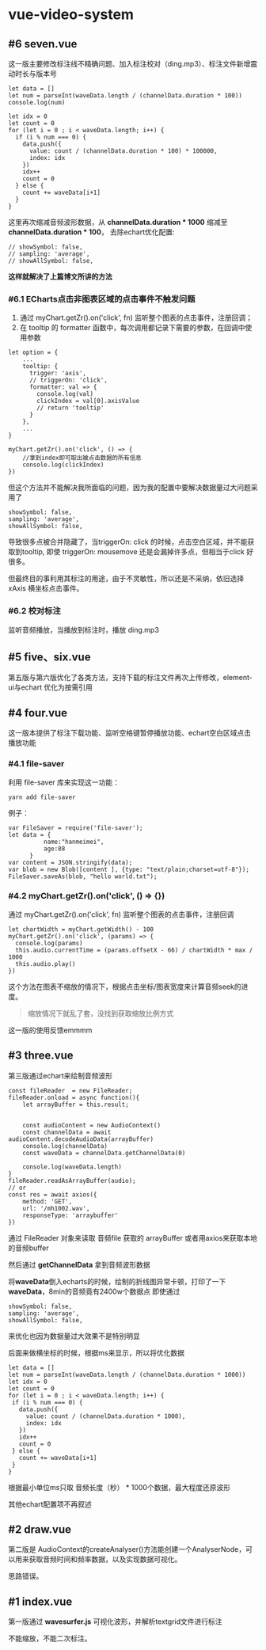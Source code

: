 # vue-video-system

## #6 seven.vue
这一版主要修改标注线不精确问题、加入标注校对（ding.mp3）、标注文件新增震动时长与版本号

```
let data = []
let num = parseInt(waveData.length / (channelData.duration * 100))
console.log(num)

let idx = 0
let count = 0
for (let i = 0 ; i < waveData.length; i++) {
  if (i % num === 0) {
    data.push({
      value: count / (channelData.duration * 100) * 100000,
      index: idx
    })
    idx++
    count = 0
  } else {
    count += waveData[i+1]
  }
}
```
这里再次缩减音频波形数据，从 **channelData.duration * 1000** 缩减至 **channelData.duration * 100**，
去除echart优化配置:

```
// showSymbol: false,
// sampling: 'average',
// showAllSymbol: false,
```

**这样就解决了上篇博文所讲的方法**

### #6.1 ECharts点击非图表区域的点击事件不触发问题

1. 通过 myChart.getZr().on('click', fn) 监听整个图表的点击事件，注册回调；
2. 在 tooltip 的 formatter 函数中，每次调用都记录下需要的参数，在回调中使用参数

```
let option = {
    ...
    tooltip: {
      trigger: 'axis',
      // triggerOn: 'click',
      formatter: val => {
        console.log(val)
        clickIndex = val[0].axisValue
        // return 'tooltip'
      }
    },
    ...        
}

myChart.getZr().on('click', () => {
    //拿到index即可取出被点击数据的所有信息
    console.log(clickIndex)
})
```

但这个方法并不能解决我所面临的问题，因为我的配置中要解决数据量过大问题采用了

```
showSymbol: false,
sampling: 'average',
showAllSymbol: false,
```
导致很多点被合并隐藏了，当triggerOn: click 的时候，点击空白区域，并不能获取到tooltip, 即使 triggerOn: mousemove 还是会漏掉许多点，但相当于click 好很多。

但最终目的事利用其标注的用途，由于不灵敏性，所以还是不采纳，依旧选择 xAxis 横坐标点击事件。

### #6.2 校对标注
监听音频播放，当播放到标注时，播放 ding.mp3

## #5 five、six.vue
第五版与第六版优化了各类方法，支持下载的标注文件再次上传修改，element-ui与echart 优化为按需引用

## #4 four.vue
这一版本提供了标注下载功能、监听空格键暂停播放功能、echart空白区域点击播放功能
### #4.1 file-saver
利用 file-saver 库来实现这一功能：
```
yarn add file-saver
```
例子：
```
var FileSaver = require('file-saver'); 
let data = {
          name:"hanmeimei",
          age:88
      }
var content = JSON.stringify(data);
var blob = new Blob([content ], {type: "text/plain;charset=utf-8"}); 
FileSaver.saveAs(blob, "hello world.txt");
```
### #4.2 myChart.getZr().on('click', () => {})

通过 myChart.getZr().on('click', fn) 监听整个图表的点击事件，注册回调


```
let chartWidth = myChart.getWidth() - 100
myChart.getZr().on('click', (params) => {
  console.log(params)
  this.audio.currentTime = (params.offsetX - 66) / chartWidth * max / 1000
  this.audio.play()
})
```
这个方法在图表不缩放的情况下，根据点击坐标/图表宽度来计算音频seek的进度。
> 缩放情况下就乱了套，没找到获取缩放比例方式

这一版的使用反馈emmmm

## #3 three.vue
第三版通过echart来绘制音频波形
```
const fileReader  = new FileReader;
fileReader.onload = async function(){
    let arrayBuffer = this.result;
    
    
    const audioContent = new AudioContext()
    const channelData = await audioContent.decodeAudioData(arrayBuffer)
    console.log(channelData)
    const waveData = channelData.getChannelData(0)
    
    console.log(waveData.length)
}
fileReader.readAsArrayBuffer(audio);
// or
const res = await axios({
    method: 'GET',
    url: '/mh1002.wav',
    responseType: 'arraybuffer'
})
```
通过 FileReader 对象来读取 音频file 获取的 arrayBuffer 或者用axios来获取本地的音频buffer

然后通过 **getChannelData** 拿到音频波形数据

将**waveData**倒入echarts的时候，绘制的折线图异常卡顿，打印了一下**waveData**，8min的音频竟有2400w个数据点
即使通过
```
showSymbol: false,
sampling: 'average',
showAllSymbol: false,
```
来优化也因为数据量过大效果不是特别明显

后面来做横坐标的时候，根据ms来显示，所以将优化数据
```
let data = []
let num = parseInt(waveData.length / (channelData.duration * 1000))
let idx = 0
let count = 0
for (let i = 0 ; i < waveData.length; i++) {
 if (i % num === 0) {
   data.push({
     value: count / (channelData.duration * 1000),
     index: idx
   })
   idx++
   count = 0
 } else {
   count += waveData[i+1]
 }
}
```
根据最小单位ms只取 音频长度（秒） * 1000个数据，最大程度还原波形

其他echart配置项不再叙述

## #2 draw.vue
第二版是 AudioContext的createAnalyser()方法能创建一个AnalyserNode，可以用来获取音频时间和频率数据，以及实现数据可视化。

思路错误。

## #1 index.vue
第一版通过 **wavesurfer.js** 可视化波形，并解析textgrid文件进行标注

不能缩放，不能二次标注。